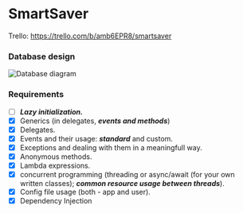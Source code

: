 # SmartSaver
Trello: https://trello.com/b/amb6EPR8/smartsaver

### Database design
![Database diagram](https://www.part.lt/img/ff763b3ce4f6be3af921540fbaca1c92508.png)

### Requirements

- [ ] **_Lazy initialization._**
- [X] Generics (in delegates, **_events and methods_**)
- [X] Delegates.
- [X] Events and their usage: **_standard_** and custom.
- [X] Exceptions and dealing with them in a meaningfull way.
- [X] Anonymous methods.
- [X] Lambda expressions.
- [X] concurrent programming (threading or async/await (for your own written classes); **_common resource usage between threads_**).
- [X] Config file usage (both - app and user).
- [X] Dependency Injection
